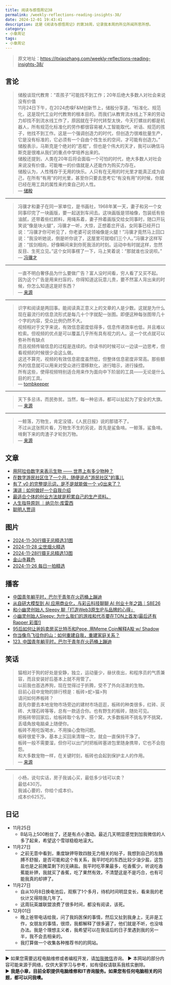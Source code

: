 ```yaml
---
title: 阅读与感悟周记38
permalink: /weekly-reflections-reading-insights-38/
date: 2024-12-01 19:43:41
description: 这是《阅读与感悟周记》的第38周，记录我本周的所见所闻所思所想。
category:
- 小章周记
tags:
- 小章周记
---
```


> 原文地址：<https://itxiaozhang.com/weekly-reflections-reading-insights-38/>  

## 言论
>
> 储殷谈现代教育：“乖孩子”可能找不到工作；20年后绝大多数人对社会来说没有价值  
> 11月24日下午，在2024虎嗅F&M创新节上，储殷分享道，“标准化、规范化，这是现代工业时代教育的根本目的。而我们从教育流水线上下来的劳动力却找不到流水线工作了，原因就在于时代转型太快，今天打螺丝的都是机器人，所有规范化标准化的劳作都很容易被人工智能取代。听话、规范的孩子，他找不到工作。这是一个强调创造力的时代，但创造力很难批量生产，它是没有标准的，它必须有一个自由个性生长的空间，才可能有创造力。”  
> 储殷表示，马斯克是个绝对的“恶棍”，但也是个伟大的天才，我可以确信马斯克是很难从我们的重点中学培养出来的。  
> 储殷还提到，人类在20年后将会面临一个可怕的时代，绝大多数人对社会来说没有价值，可能唯一的价值就是人还能作为购买力存在。  
> 储殷认为，人性残存于无用的快乐。人只有在无用的时光里才能真正成为自己，在所有“有用”的时光里，甚至你只要去思考它“有没有用”的时候，你就已经在用工具的属性来约束自己的人性。  
— [储殷](https://jandan.net/t/5799774)

---

> 冯骥才和妻子在同一家单位，是书画社，1968年某一天，妻子和另一个女同事印完了一块画版，要一起送到车间去。这块画版是领袖像，包装纸有些油腻，还带着些红颜料，用绳系着，妻子拎着画版交给女同事时，随口开玩笑说“像是块火腿”，冯骥才一听，大惊，正想着岔开话，女同事已经开口说：“冯骥才你可听见了，你老婆可说领袖像是火腿！”冯骥才竟然马上回口说：“我没听她说，倒是听你说了，这屋里可就咱们三个人。”冯骥才这样写道：“拔剑相向，好像瞬间来到你死我活的时刻。运动中有时就这样，忽然反目、生死立见。”这个女同事楞了一下，马上笑着说：“那就谁也没说呗。”  
— [冯骥才](https://jandan.net/t/5799774)

---

> 一直不明白奢侈品为什么要做广告？富人没时间看，穷人看了又买不起。  
> 因为这个广告是用来扫盲的，你得知道这玩意儿贵，要不然富人背出来的时候，你怎么知道这是好东西？  
— [来源](https://jandan.net/t/5800131)

---

> 识字和阅读是两回事。能阅读真正意义上的文章的人是少数。这就是为什么现在最流行的信息流形式是每几十个字就配一张图。即便这种每张图带几十个字的内容，受众比例仍然不大。  
> 视频相对于文字来说，有效信息密度低得多，信息传递效率也低，并且难以检索。但视频的优点是可以覆盖几乎所有具有视力的人。这一个优点就可以弥补所有缺点  
> 而且视频传输信息的过程是连续的。你读书的时候可以一边读一边思考，但看视频的时候很少会这么做。  
> 这还不算完，视频的有效信息密度虽然低，但整体信息密度非常高。那些额外的信息就可以用来对受众进行潜移默化，进行暗示，进行操控。  
> 所有这些，使得视频特别适合用来作为面向中下阶层的工具——无论是什么目的的工具。  
— [tombkeeper](https://weibo.com/u/1408024305)

---

> 天下多忌讳，而民弥贫。当然，每一种忌讳，都可以扯起为了安全的大旗。  
— [来源](https://weibo.com/u/1408024305)

---

> 一鲸落，万物生，肯定没错，《人民日报》说的那错不了。  
> 不过从这张照片看，万物生不生的另说，首先是鲨鱼啃。一鲸落，鲨鱼啃。啃剩下来的肉渣子才轮到万物。  
— [来源](https://weibo.com/u/6827625527)

## 文章

- [用阿拉伯数字来表示生物 —— 世界上有多少物种？](https://springwood.me/species-in-ncbi-taxonid/)
- [在数字游民社区住了一个月、随便说点"游民社区"的事儿](https://www.v2ex.com/t/1093626)
- [有了 v0 的完整提示词，是不是就能做一个 v0出来了？](https://baoyu.io/blog/complete-prompt-can-make-v0)
- [演讲｜如何做好一个自我介绍](https://mp.weixin.qq.com/s?__biz=MjM5MTc5NTk1MQ==&mid=2451983231&idx=1&sn=4c9391b19771023a074810c82ef3dc31)
- [最适合个体的创业方法就是积累自己的生产资料。](https://m.okjike.com/originalPosts/6741d6ed489f2ca104399af3)
- [人生指导原则 ｜纳贝尔·库雷西](https://mp.weixin.qq.com/s/JOi2QyRx8NKPvJhxJU3xUA)
- [聪明人贾诩](https://wangyurui.com/posts/cong-ming-ren-jia-xu-ec2ce6e4)

## 图片

- [2024-11-30行摄无忌精选31图](https://500px.com.cn/community/set/71d39097ffaf4d52af3b7a78ba3603ed/details)
- [2024-11-28 尘世烟火精选](https://500px.com.cn/community/set/109305642fae4f709bef232794b16ee0/details)
- [2024-11-28行摄无忌精选13图](https://500px.com.cn/community/set/c3a017f7924849a6910b4091d6a04773/details)
- [金山寺暮色](https://500px.com.cn/community/set/f00f17989a004855bcbaa092cc22e781/details)
- [2024-11-26 每日一拍精选](https://500px.com.cn/community/set/8ee35a3fb65d4a3795bc5f7abc247c38/details)

## 播客

- [中国青年躺平时，巴尔干青年在火药桶上蹦迪](https://www.xiaoyuzhoufm.com/episode/6749402bc3b2a2f3344e9f24)
- [从自研大模型到 AI 应用商业化，与彩云科技聊聊 AI 创业十年之路｜S8E26](https://www.xiaoyuzhoufm.com/episode/67496e07458a0d6c66bc5e10)
- [和小幽灵创始人 Sleepy 聊「打造Web3原生IP与品牌的心得」](https://www.xiaoyuzhoufm.com/episode/6524251450cf691d24512af1)
- [小幽灵创始人Sleepy: 为什么我们的游戏和代币要在TON上首发(最后还有 Rapper 彩蛋!)](https://www.xiaoyuzhoufm.com/episode/669a5ce08fcadceb90846858)
- [95后如何让爸妈卖房买比特币和Pepe, 用Meme Coin解释A股 w/ Shadow](https://www.xiaoyuzhoufm.com/episode/6737026a43dc3a4387db0fc0)
- [你当像鸟飞往你的山：如何重建自我，重建家庭关系？](https://www.xiaoyuzhoufm.com/episode/674502563e619807d500fe5e)
- [123. 中国青年躺平时，巴尔干青年在火药桶上蹦迪](https://www.xiaoyuzhoufm.com/episode/6749402bc3b2a2f3344e9f24)

## 笑话
>
> 猫相对于狗的好处是安静，独立，运动量少，昼伏夜出，和程序员的气质兼容，而且安装好后基本上就不用管了。  
> 以前我也首选养狗，现在觉得过于折腾，受不了外向活泼的生物。  
> 目前心目中宠物的排行榜是：板砖>蛇>猫>狗  
> 请问如何养板砖？  
> 首先你要去本地宠物市场旁边的建材市场逛逛，板砖的种类很多，红砖、灰砖、大理石砖等等，总有一款适合你。也有野生的板砖，随处可见。  
> 把板砖带回家后，给板砖取个名字、搭个窝，大多数板砖不挑名字不挑窝，丢墙角放电脑桌上随便你。  
> 板砖不用吃饭喝水，不用操心食物问题。  
> 板砖很爱干净，基本上买回来清理一次，就会一直保持干净了。  
> 板砖一般不需要溜，但你可以出门时把板砖塞进包里随身携带，它也不会抱怨。  
> 和大多数宠物一样，在关键时刻，板砖也会起到保护主人的作用。  
— [来源](https://jandan.net/t/5799655)

---

> 小杨，说句实话，房子我诚心买，最低多少钱可以卖？  
> 最低430万。  
> 我诚心要的，你给个成本价。  
> 成本价625万。  

## 日记

- 11月25日
  - B站马上500粉丝了，还是有点小激动。最近几天明显感觉到加我微信的人多了起来，希望这个雪球稳稳地滚大。
- 11月27日
  - 之前无意中看到，重度缺钾导致四肢无力相关的帖子，我想到自己的左胳膊不舒服，是否可能和这个有关系，我平时吃的东西比较少油少盐，这包盐也是之前腌菜剩下的无碘盐。我平时吃苹果最多，吃香蕉少，听说吃香蕉能补钾，我就买了香蕉，吃了果然有效，不清楚这是不是巧合，也有可能我真的却钾了。
- 11月27日
  - 自从10月8日换电池后，观察了1个多月，待机时间明显变长，看来我的老伙计又得陪我几年了。
  - 这周玩英雄联盟浪费了很多时间，都没有阅读，该死。
- 12月01日
  - 晚上爸带电话给我，问了我妈医保的事情，然后又扯到我身上，无非是工作，女朋友的事情，很烦，我都解释了很多遍了，他们就是不听，也没啥办法。我是个理想主义者，我希望可以在我往后的日子里遇到我的另一半，我不会去相亲的。
  - 我打算做一个收集各种推荐书的的网站。

---
▶ 如果您需要远程电脑维修或者编程开发，请[加我微信](https://itxiaozhang.netlify.app/)咨询。 
▶ 本网站的部分内容可能来源于网络，仅供大家学习与参考，如有侵权请联系我核实删除。  
▶ **我是小章，目前全职提供电脑维修和IT咨询服务。如果您有任何电脑相关的问题，都可以问我噢。**  

